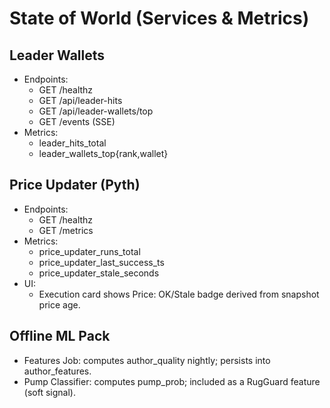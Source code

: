 # State of World (Services & Metrics)

## Leader Wallets
- Endpoints:
  - GET /healthz
  - GET /api/leader-hits
  - GET /api/leader-wallets/top
  - GET /events (SSE)
- Metrics:
  - leader_hits_total
  - leader_wallets_top{rank,wallet}

## Price Updater (Pyth)
- Endpoints:
  - GET /healthz
  - GET /metrics
- Metrics:
  - price_updater_runs_total
  - price_updater_last_success_ts
  - price_updater_stale_seconds
- UI:
  - Execution card shows Price: OK/Stale badge derived from snapshot price age.

## Offline ML Pack
- Features Job: computes author_quality nightly; persists into author_features.
- Pump Classifier: computes pump_prob; included as a RugGuard feature (soft signal).
